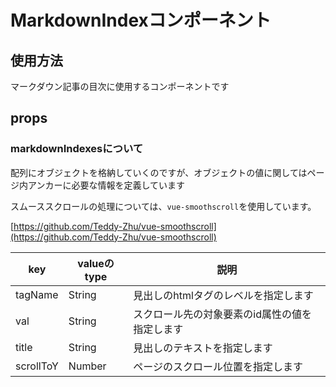 # MarkdownIndexコンポーネント

## 使用方法

マークダウン記事の目次に使用するコンポーネントです

## props

### markdownIndexesについて

配列にオブジェクトを格納していくのですが、オブジェクトの値に関してはページ内アンカーに必要な情報を定義しています

スムーススクロールの処理については、`vue-smoothscroll`を使用しています。

[https://github.com/Teddy-Zhu/vue-smoothscroll](https://github.com/Teddy-Zhu/vue-smoothscroll)

|key|valueのtype|説明|
|---|---|---|
|tagName|String|見出しのhtmlタグのレベルを指定します|
|val|String|スクロール先の対象要素のid属性の値を指定します|
|title|String|見出しのテキストを指定します|
|scrollToY|Number|ページのスクロール位置を指定します|
